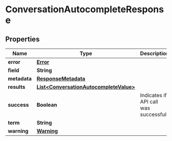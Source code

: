 

# ConversationAutocompleteResponse


## Properties

| Name | Type | Description | Notes |
|------------ | ------------- | ------------- | -------------|
|**error** | [**Error**](Error.md) |  |  [optional] |
|**field** | **String** |  |  [optional] |
|**metadata** | [**ResponseMetadata**](ResponseMetadata.md) |  |  [optional] |
|**results** | [**List&lt;ConversationAutocompleteValue&gt;**](ConversationAutocompleteValue.md) |  |  [optional] |
|**success** | **Boolean** | Indicates if API call was successful |  [optional] |
|**term** | **String** |  |  [optional] |
|**warning** | [**Warning**](Warning.md) |  |  [optional] |




